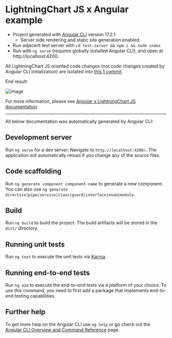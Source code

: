 # LightningChart JS x Angular example

- Project generated with [Angular CLI](https://github.com/angular/angular-cli) version 17.2.1
  - Server side rendering and static site generation enabled.
- Run adjacent test server with `cd test-server && npm i && node index`
- Run with `ng serve` (requires globally installed Angular CLI), and open at http://localhost:4200.

All LightningChart JS oriented code changes (not code changes created by Angular CLI initialization) are isolated into [this 1 commit](https://github.com/Arction/lcjs-ng-template/commit/ede278b599c6824fd2625487f69ed44504e24f9a).

End result:

![image](https://github.com/Arction/lcjs-ng-template/assets/55391673/84b8fb8b-08d8-4bd7-b054-8da865f4f3a4)

For more information, please see [Angular x LightningChart JS documentation](https://lightningchart.com/js-charts/docs/frameworks/angular)

---

All below documentation was automatically generated by Angular CLI:

## Development server

Run `ng serve` for a dev server. Navigate to `http://localhost:4200/`. The application will automatically reload if you change any of the source files.

## Code scaffolding

Run `ng generate component component-name` to generate a new component. You can also use `ng generate directive|pipe|service|class|guard|interface|enum|module`.

## Build

Run `ng build` to build the project. The build artifacts will be stored in the `dist/` directory.

## Running unit tests

Run `ng test` to execute the unit tests via [Karma](https://karma-runner.github.io).

## Running end-to-end tests

Run `ng e2e` to execute the end-to-end tests via a platform of your choice. To use this command, you need to first add a package that implements end-to-end testing capabilities.

## Further help

To get more help on the Angular CLI use `ng help` or go check out the [Angular CLI Overview and Command Reference](https://angular.io/cli) page.
